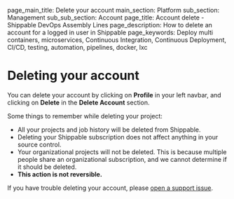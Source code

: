 page_main_title: Delete your account
main_section: Platform
sub_section: Management
sub_sub_section: Account
page_title: Account delete - Shippable DevOps Assembly Lines
page_description: How to delete an account for a logged in user in Shippable
page_keywords: Deploy multi containers, microservices, Continuous Integration, Continuous Deployment, CI/CD, testing, automation, pipelines, docker, lxc

# Deleting your account

You can delete your account by clicking on **Profile** in your left navbar, and clicking on **Delete** in the **Delete Account** section.

Some things to remember while deleting your project:

* All your projects and job history will be deleted from Shippable.
* Deleting your Shippable subscription does not affect anything in your source control.
* Your organizational projects will not be deleted. This is because multiple people share an organizational subscription, and we cannot determine if it should be deleted.
* **This action is not reversible.**

If you have trouble deleting your account, please [open a support issue](https://github.com/Shippable/support/issues).
